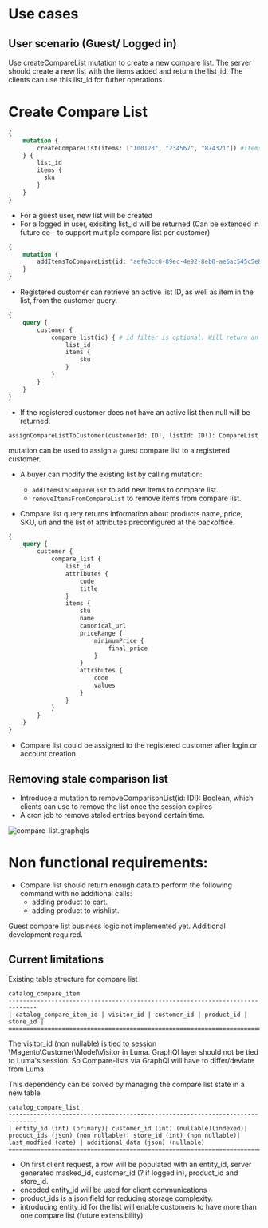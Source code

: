 # Use cases

## User scenario (Guest/ Logged in) 

Use createCompareList mutation to create a new compare list. The server should create a new list with the items added and return the list_id. The clients can use this list_id for futher operations.

# Create Compare List
```graphql
{
    mutation {
        createCompareList(items: ["100123", "234567", "874321"]) #items optional
    } {
        list_id
        items {
          sku
        }
    }
}
```
* For a guest user, new list will be created
* For a logged in user, exisiting list_id will be returned (Can be extended in future ee - to support multiple compare list per customer)


```graphql
{
    mutation {
        addItemsToCompareList(id: "aefe3cc0-89ec-4e92-8eb0-ae6ac545c5e8", items: ["100123", "234567", "874321"])
    }
}
```
* Registered customer can retrieve an active list ID, as well as item in the list, from the customer query.
```graphql
{
    query {
        customer {
            compare_list(id) { # id filter is optional. Will return an array of compare lists (Future extensibility)
                list_id
                items {
                    sku
                }
            }
        }
    }
}
```
* If the registered customer does not have an active list then null will be returned.

```
assignCompareListToCustomer(customerId: ID!, listId: ID!): CompareList 
```
mutation can be used to assign a guest compare list to a registered customer.

* A buyer can modify the existing list by calling mutation: 
  * `addItemsToCompareList` to add new items to compare list.
  * `removeItemsFromCompareList` to remove items from compare list.

* Compare list query returns information about 
products name, price, SKU, url and the list of attributes
preconfigured at the backoffice.
  
```graphql
{
    query {
        customer {
            compare_list {
                list_id
                attributes {
                    code
                    title
                }
                items {
                    sku
                    name
                    canonical_url
                    priceRange {
                        minimumPrice {
                            final_price
                        }
                    }
                    attributes {
                        code
                        values
                    }
                }
            }
        }
    }
}
```

* Compare list could be assigned to the registered customer after login or account creation. 

## Removing stale comparison list
* Introduce a mutation to removeComparisonList(id: ID!): Boolean, which clients can use to remove the list once the session expires
* A cron job to remove staled entries beyond certain time.

![compare-list.graphqls](compare-list/compare-list.png)

# Non functional requirements:
* Compare list should return enough data to perform the following command with no additional calls: 
  * adding product to cart.
  * adding product to wishlist.
  
Guest compare list business logic not implemented yet. Additional development required.

## Current limitations

Existing table structure for compare list
```
catalog_compare_item
------------------------------------------------------------------------------
| catalog_compare_item_id | visitor_id | customer_id | product_id | store_id |
==============================================================================
```
The visitor_id (non nullable) is tied to session \Magento\Customer\Model\Visitor in Luma. GraphQl layer should not be tied to Luma's session. So Compare-lists via GraphQl will have to differ/deviate from Luma.

This dependency can be solved by managing the compare list state in a new table
```
catalog_compare_list
------------------------------------------------------------------------------
| entity_id (int) (primary)| customer_id (int) (nullable)(indexed)| product_ids (json) (non nullable)| store_id (int) (non nullable)| last_modfied (date) | additional_data (json) (nullable)
==============================================================================
```
* On first client request, a row will be populated with an entity_id, server generated masked_id, customer_id (? if logged in), product_id and store_id.
* encoded entity_id will be used for client communications
* product_ids is a json field for reducing storage complexity. 
* introducing entity_id for the list will enable customers to have more than one compare list (future extensibility)
